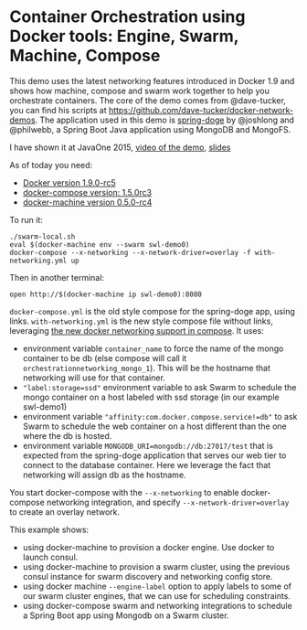 # Container Orchestration using Docker tools: Engine, Swarm, Machine, Compose

This demo uses the latest networking features introduced in Docker 1.9 and shows how machine, compose and swarm work together to help you orchestrate containers. The core of the demo comes from @dave-tucker, you can find his scripts at https://github.com/dave-tucker/docker-network-demos. The application used in this demo is [spring-doge](https://github.com/joshlong/spring-doge) by @joshlong and @philwebb, a Spring Boot Java application using MongoDB and MongoFS.

I have shown it at JavaOne 2015, [video of the demo](https://www.youtube.com/watch?v=S9XP8S85XaI&t=6h10m03s), [slides](http://www.slideshare.net/chanezon/docker-orchestration-welcome-to-the-jungle-javaone-2015)

As of today you need:
* [Docker version 1.9.0-rc5](https://github.com/docker/docker/releases/tag/v1.9.0-rc5)
* [docker-compose version: 1.5.0rc3](https://github.com/docker/compose/releases/tag/1.5.0rc3)
* [docker-machine version 0.5.0-rc4](https://github.com/docker/machine/releases/tag/v0.5.0-rc4)

To run it:
```
./swarm-local.sh
eval $(docker-machine env --swarm swl-demo0)
docker-compose --x-networking --x-network-driver=overlay -f with-networking.yml up
```
Then in another terminal:
```
open http://$(docker-machine ip swl-demo0):8080
```

```docker-compose.yml``` is the old style compose for the spring-doge app, using links. ```with-networking.yml``` is the new style compose file without links, leveraging [the new docker networking support in compose](https://github.com/docker/compose/blob/master/docs/networking.md). It uses:
* environment variable ```container_name``` to force the name of the mongo container to be db (else compose will call it ```orchestrationnetworking_mongo_1```). This will be the hostname that networking will use for that container.
* ```"label:storage=ssd"``` environment variable to ask Swarm to schedule the mongo container on a host labeled with ssd storage (in our example swl-demo1)
* environment variable ```"affinity:com.docker.compose.service!=db"``` to ask Swarm to schedule the web container on a host different than the one where the db is hosted.
* environment variable ```MONGODB_URI=mongodb://db:27017/test``` that is expected from the spring-doge application that serves our web tier to connect to the database container. Here we leverage the fact that networking will assign db as the hostname.

You start docker-compose with the ```--x-networking``` to enable docker-compose networking integration, and specify ```--x-network-driver=overlay``` to create an overlay network.

This example shows:
* using docker-machine to provision a docker engine. Use docker to launch consul.
* using docker-machine to provision a swarm cluster, using the previous consul instance for swarm discovery and networking config store.
* using docker machine ```--engine-label``` option to apply labels to some of our swarm cluster engines, that we can use for scheduling constraints.
* using docker-compose swarm and networking integrations to schedule a Spring Boot app using Mongodb on a Swarm cluster.

